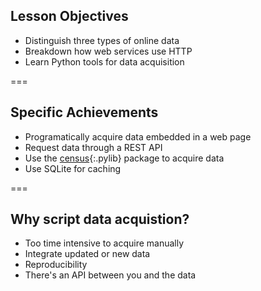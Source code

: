 ---
---

## Lesson Objectives

- Distinguish three types of online data
- Breakdown how web services use HTTP
- Learn Python tools for data acquisition

===

## Specific Achievements

- Programatically acquire data embedded in a web page
- Request data through a REST API
- Use the [census](){:.pylib} package to acquire data
- Use SQLite for caching

===

## Why script data acquistion?

- Too time intensive to acquire manually
- Integrate updated or new data
- Reproducibility
- There's an API between you and the data

